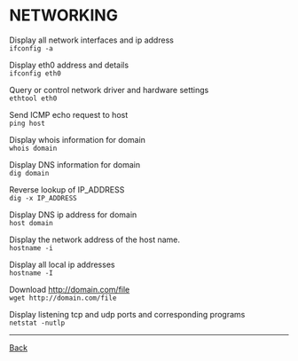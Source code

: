 # NETWORKING
Display all network interfaces and ip address  
`ifconfig -a`

Display eth0 address and details  
`ifconfig eth0`

Query or control network driver and hardware settings  
`ethtool eth0`

Send ICMP echo request to host  
`ping host`

Display whois information for domain  
`whois domain`

Display DNS information for domain  
`dig domain`

Reverse lookup of IP_ADDRESS  
`dig -x IP_ADDRESS`

Display DNS ip address for domain  
`host domain`

Display the network address of the host name.  
`hostname -i`

Display all local ip addresses  
`hostname -I`

Download http://domain.com/file  
`wget http://domain.com/file`

Display listening tcp and udp ports and corresponding programs  
`netstat -nutlp`

---

[Back](../contents.md)